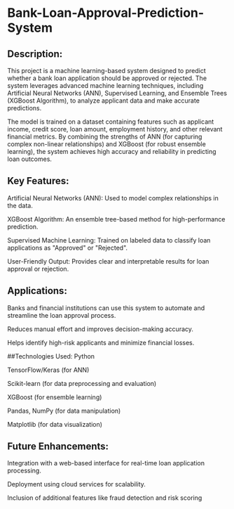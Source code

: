# Bank-Loan-Approval-Prediction-System
## Description:
This project is a machine learning-based system designed to predict whether a bank loan application should be approved or rejected. The system leverages advanced machine learning techniques, including Artificial Neural Networks (ANN), Supervised Learning, and Ensemble Trees (XGBoost Algorithm), to analyze applicant data and make accurate predictions.

The model is trained on a dataset containing features such as applicant income, credit score, loan amount, employment history, and other relevant financial metrics. By combining the strengths of ANN (for capturing complex non-linear relationships) and XGBoost (for robust ensemble learning), the system achieves high accuracy and reliability in predicting loan outcomes.

## Key Features:
Artificial Neural Networks (ANN): Used to model complex relationships in the data.

XGBoost Algorithm: An ensemble tree-based method for high-performance prediction.

Supervised Machine Learning: Trained on labeled data to classify loan applications as "Approved" or "Rejected".

User-Friendly Output: Provides clear and interpretable results for loan approval or rejection.

## Applications:
Banks and financial institutions can use this system to automate and streamline the loan approval process.

Reduces manual effort and improves decision-making accuracy.

Helps identify high-risk applicants and minimize financial losses.

##Technologies Used:
Python

TensorFlow/Keras (for ANN)

Scikit-learn (for data preprocessing and evaluation)

XGBoost (for ensemble learning)

Pandas, NumPy (for data manipulation)

Matplotlib (for data visualization)

## Future Enhancements:
Integration with a web-based interface for real-time loan application processing.

Deployment using cloud services for scalability.

Inclusion of additional features like fraud detection and risk scoring
